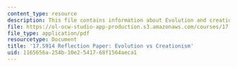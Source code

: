 ```yaml
---
content_type: resource
description: This file contains information about Evolution and creationism.
file: https://ol-ocw-studio-app-production.s3.amazonaws.com/courses/17-s914-conversations-you-cant-have-on-campus-race-ethnicity-gender-and-identity-spring-2012/1165656a254b10e2541768f1564aeca1_MIT17_S914S12_evol3.pdf
file_type: application/pdf
resourcetype: Document
title: '17.S914 Reflection Paper: Evolution vs Creationism'
uid: 1165656a-254b-10e2-5417-68f1564aeca1
---
```

